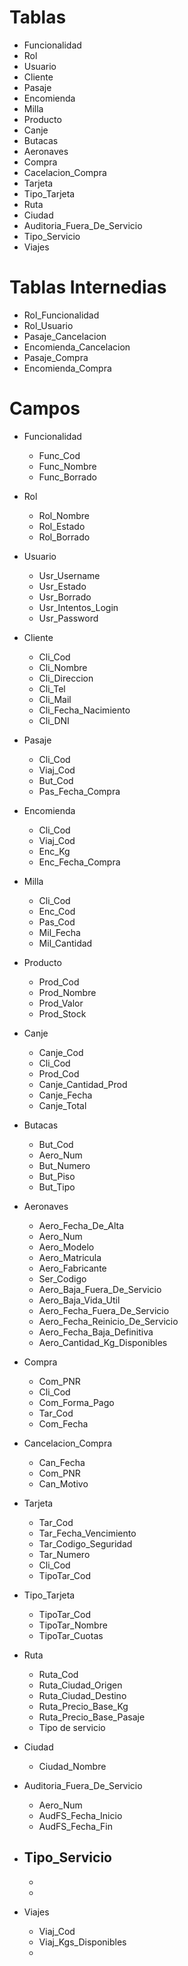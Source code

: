 # Tablas

- Funcionalidad
- Rol
- Usuario
- Cliente
- Pasaje
- Encomienda
- Milla
- Producto
- Canje
- Butacas
- Aeronaves
- Compra
- Cacelacion_Compra
- Tarjeta
- Tipo_Tarjeta
- Ruta
- Ciudad
- Auditoria_Fuera_De_Servicio
- Tipo_Servicio
- Viajes

# Tablas Internedias

- Rol_Funcionalidad
- Rol_Usuario
- Pasaje_Cancelacion
- Encomienda_Cancelacion
- Pasaje_Compra
- Encomienda_Compra

# Campos

- Funcionalidad
    - Func_Cod
    - Func_Nombre
    - Func_Borrado

- Rol
    - Rol_Nombre
    - Rol_Estado
    - Rol_Borrado

- Usuario
    - Usr_Username
    - Usr_Estado
    - Usr_Borrado
    - Usr_Intentos_Login
    - Usr_Password

- Cliente
    - Cli_Cod
    - Cli_Nombre
    - Cli_Direccion
    - Cli_Tel
    - Cli_Mail
    - Cli_Fecha_Nacimiento
    - Cli_DNI

- Pasaje
    - Cli_Cod 
    - Viaj_Cod
    - But_Cod
    - Pas_Fecha_Compra

- Encomienda
    - Cli_Cod 
    - Viaj_Cod
    - Enc_Kg
    - Enc_Fecha_Compra 

- Milla
    - Cli_Cod
    - Enc_Cod
    - Pas_Cod
    - Mil_Fecha
    - Mil_Cantidad

- Producto
    - Prod_Cod
    - Prod_Nombre
    - Prod_Valor
    - Prod_Stock

- Canje
    - Canje_Cod
    - Cli_Cod
    - Prod_Cod
    - Canje_Cantidad_Prod
    - Canje_Fecha
    - Canje_Total

- Butacas
    - But_Cod
    - Aero_Num
    - But_Numero
    - But_Piso
    - But_Tipo

- Aeronaves
    - Aero_Fecha_De_Alta
    - Aero_Num
    - Aero_Modelo
    - Aero_Matricula
    - Aero_Fabricante
    - Ser_Codigo
    - Aero_Baja_Fuera_De_Servicio
    - Aero_Baja_Vida_Util
    - Aero_Fecha_Fuera_De_Servicio
    - Aero_Fecha_Reinicio_De_Servicio
    - Aero_Fecha_Baja_Definitiva
    - Aero_Cantidad_Kg_Disponibles

- Compra
    - Com_PNR
    - Cli_Cod
    - Com_Forma_Pago
    - Tar_Cod
    - Com_Fecha

- Cancelacion_Compra
    - Can_Fecha
    - Com_PNR
    - Can_Motivo

- Tarjeta
    - Tar_Cod
    - Tar_Fecha_Vencimiento 
    - Tar_Codigo_Seguridad
    - Tar_Numero
    - Cli_Cod
    - TipoTar_Cod

- Tipo_Tarjeta
    - TipoTar_Cod
    - TipoTar_Nombre
    - TipoTar_Cuotas

- Ruta
    - Ruta_Cod
    - Ruta_Ciudad_Origen
    - Ruta_Ciudad_Destino
    - Ruta_Precio_Base_Kg
    - Ruta_Precio_Base_Pasaje
    - Tipo de servicio

- Ciudad
    - Ciudad_Nombre

- Auditoria_Fuera_De_Servicio
    - Aero_Num
    - AudFS_Fecha_Inicio
    - AudFS_Fecha_Fin

- Tipo_Servicio
    - 
    - 
    - 

- Viajes
    - Viaj_Cod
    - Viaj_Kgs_Disponibles
    - 

